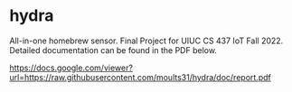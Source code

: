 # hydra
All-in-one homebrew sensor. Final Project for UIUC CS 437 IoT Fall 2022. Detailed documentation can be found in the PDF below.

https://docs.google.com/viewer?url=https://raw.githubusercontent.com/moults31/hydra/doc/report.pdf
